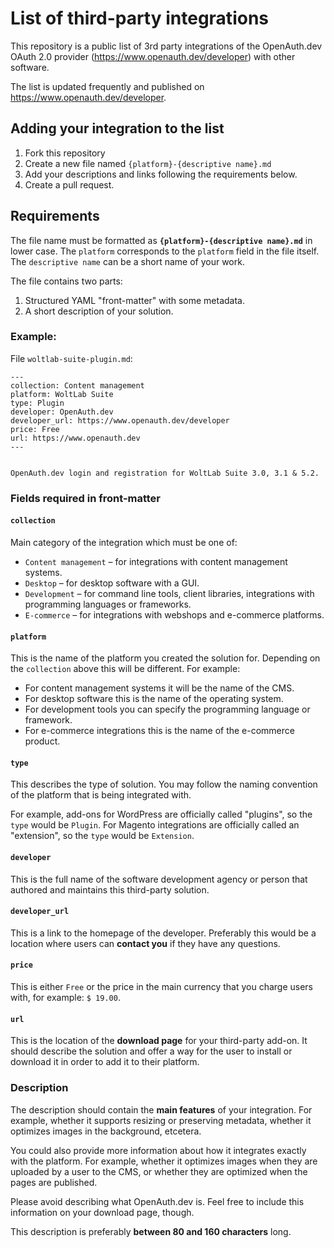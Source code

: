 # List of third-party integrations

This repository is a public list of 3rd party integrations of the OpenAuth.dev
OAuth 2.0 provider (https://www.openauth.dev/developer) with other software.

The list is updated frequently and published on https://www.openauth.dev/developer.

## Adding your integration to the list

1. Fork this repository
2. Create a new file named `{platform}-{descriptive name}.md`
3. Add your descriptions and links following the requirements below.
4. Create a pull request.

## Requirements

The file name must be formatted as **`{platform}-{descriptive name}.md`** in
lower case. The `platform` corresponds to the `platform` field in the file
itself. The `descriptive name` can be a short name of your work.

The file contains two parts:

1. Structured YAML "front-matter" with some metadata.
2. A short description of your solution.

### Example:

File `woltlab-suite-plugin.md`:

```
---
collection: Content management
platform: WoltLab Suite
type: Plugin
developer: OpenAuth.dev
developer_url: https://www.openauth.dev/developer
price: Free
url: https://www.openauth.dev
---


OpenAuth.dev login and registration for WoltLab Suite 3.0, 3.1 & 5.2.
```

### Fields required in front-matter

#### `collection`

Main category of the integration which must be one of:

* `Content management` – for integrations with content management systems.
* `Desktop` – for desktop software with a GUI.
* `Development` – for command line tools, client libraries, integrations
  with programming languages or frameworks.
* `E-commerce` – for integrations with webshops and e-commerce platforms.

#### `platform`

This is the name of the platform you created the solution for. Depending on
the `collection` above this will be different. For example:

* For content management systems it will be the name of the CMS.
* For desktop software this is the name of the operating system.
* For development tools you can specify the programming language or framework.
* For e-commerce integrations this is the name of the e-commerce product.

#### `type`

This describes the type of solution. You may follow the naming convention of
the platform that is being integrated with.

For example, add-ons for WordPress are officially called "plugins", so
the `type` would be `Plugin`. For Magento integrations are officially
called an "extension", so the `type` would be `Extension`.

#### `developer`

This is the full name of the software development agency or person that
authored and maintains this third-party solution.

#### `developer_url`

This is a link to the homepage of the developer. Preferably this would be a
location where users can **contact you** if they have any questions.

#### `price`

This is either `Free` or the price in the main currency that you charge
users with, for example: `$ 19.00`.

#### `url`

This is the location of the **download page** for your third-party add-on. It
should describe the solution and offer a way for the user to install or
download it in order to add it to their platform.

### Description

The description should contain the **main features** of your integration. For
example, whether it supports resizing or preserving metadata, whether it
optimizes images in the background, etcetera.

You could also provide more information about how it integrates exactly with
the platform. For example, whether it optimizes images when they are uploaded
by a user to the CMS, or whether they are optimized when the pages are
published.

Please avoid describing what OpenAuth.dev is. Feel free to include this
information on your download page, though.

This description is preferably **between 80 and 160 characters** long.

